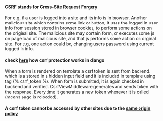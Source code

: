 #### CSRF stands for Cross-Site Request Forgery
For e.g, if a user is logged into a site and its info is in browser.
Another malicious site which contains some link or button, 
it uses the logged in user info from session stored in browser cookies, to perform some actions on the original site.
The malicious site may contain form, or executes some js on page load of malicious site, and that js performs some action on orginal site.
For e.g, one action could be, changing users password using current logged in info.

#### check [here](https://docs.djangoproject.com/en/4.2/ref/csrf/#how-it-works) how csrf protection works in django 

When a form is rendered on template a csrf token is sent from backend, which is a stored in a hidden input field and it is included in template using tag {% csrf_token %}.
When form is submitted, it is again checked in backend and verified.
CsrfViewMiddleware generates and sends token with the response. Every time it generates a new token whenever it is called (means page is reloaded).

#### A csrf token cannot be accessed by other sites due to the [same origin policy](https://developer.mozilla.org/en-US/docs/Web/Security/Same-origin_policy)
